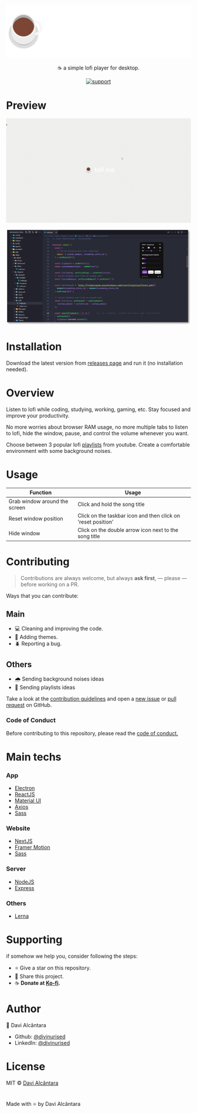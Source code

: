 <p align="center">
  <a href="https://unform.dev">
    <img src="./.github/logo.svg" alt="lofi me" />
  </a>
</p>

<p align="center">☕ a simple lofi player for desktop.</p>

<div align="center">

[![support](https://img.shields.io/badge/support%20on-Ko--fi-9345d3?style=for-the-badge&logoColor=white&logo=ko-fi)](https://ko-fi.com/divinurised)

</div>

# Preview

<p align="center">
  <img alt="preview" src="./.github/preview-3.gif" >
</p>
<p align="center">
  <img alt="preview" src="./.github/preview-2.png" >
</p>

# Installation

Download the latest version from [releases page](https://github.com/divinurised/lofi-me/releases) and run it (no installation needed).

# Overview

Listen to lofi while coding, studying, working, gaming, etc. Stay focused and improve your productivity.

No more worries about browser RAM usage, no more multiple tabs to listen to lofi, hide the window, pause, and control the volume whenever you want.

Choose between 3 popular lofi [playlists](https://lofi-me.vercel.app) from youtube. Create a comfortable environment with some background noises.

# Usage

<table>
  <thead>
    <tr>
      <th>Function</th>
      <th>Usage</th>
    </tr>
  </thead>
  <tbody>
    <tr>
      <td>Grab window around the screen</td>
      <td>Click and hold the song title</td>
    </tr>
    <tr>
      <td>Reset window position</td>
      <td>Click on the taskbar icon and then click on 'reset position'</td>
    </tr>
    <tr>
      <td>Hide window</td>
      <td>Click on the double arrow icon next to the song title</td>
    </tr>
  </tbody>
</table>

# Contributing

> Contributions are always welcome, but always **ask first**, — please — before working on a PR.

Ways that you can contribute:

## Main

- 💻 Cleaning and improving the code.
- 💅 Adding themes.
- 🪲 Reporting a bug.

## Others

- 🌧️ Sending background noises ideas
- 🎵 Sending playlists ideas

Take a look at the [contribution guidelines](https://github.com/divinurised/lofi-me/CONTRIBUTING.md) and open a [new issue](https://github.com/divinurised/lofi-me/issues) or [pull request](https://github.com/divinurised/lofi-me/pulls) on GitHub.

### Code of Conduct

Before contributing to this repository, please read the [code of conduct.](https://github.com/divinurised/lofi-me/CODE_OF_CONDUCT.md)

# Main techs

### App

- [Electron](https://www.electronjs.org/)
- [ReactJS](https://pt-br.reactjs.org/)
- [Material UI](https://mui.com/pt/)
- [Axios](https://axios-http.com/)
- [Sass](https://sass-lang.com/)

### Website

- [NextJS](https://nextjs.org/)
- [Framer Motion](https://www.framer.com/motion/)
- [Sass](https://sass-lang.com/)

### Server

- [NodeJS](https://nodejs.org/en/)
- [Express](https://expressjs.com/pt-br/)

### Others

- [Lerna](https://lerna.js.org/)

# Supporting

if somehow we help you, consider following the steps:

- ⭐ Give a star on this repository.
- 📣 Share this project.
- ☕ **Donate at [Ko-fi](https://ko-fi.com/divinurised).**

# Author

👤 Davi Alcântara

- Github: [@divinurised](https://github.com/divinurised)
- LinkedIn: [@divinurised](https://linkedin.com/in/divinurised)

# License

MIT © [Davi Alcântara](https://github.com/divinurised/lofi-me/LICENSE.md)

#

Made with <span title="hope">⭐</span> by Davi Alcântara
